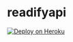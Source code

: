 # readifyapi

[![Deploy on Heroku](https://www.herokucdn.com/deploy/button.png)](https://heroku.com/deploy)